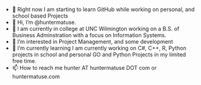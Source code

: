 - 🧠 Right now I am starting to learn GitHub while working on personal, and school based Projects
- 👋 Hi, I’m @huntermatuse.
- 👾 I am currently in college at UNC Wilmington working on a B.S. of Business Adminstration with a focus on Information Systems.
- 👀 I’m interested in Project Management, and some development
- 🌱 I’m currently learning I am currently working on C#, C++, R, Python projects in school and personal GO and Python Projects in my limited free time. 
- 📫 How to reach me hunter AT huntermatuse DOT com or huntermatuse.com


<!---
huntermatuse/huntermatuse is a ✨ special ✨ repository because its `README.md` (this file) appears on your GitHub profile.
You can click the Preview link to take a look at your changes.

- 💞️ I’m looking to collaborate on
--->
